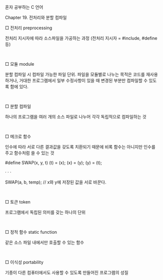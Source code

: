 혼자 공부하는 C 언어

Chapter 19. 전처리와 분할 컴파일

□ 전처리 preprocessing

전처리 지시자에 따라 소스파일을 가공하는 과정 (전처리 지시자 = #include, #define 등)

​

□ 모듈 module

분할 컴파일 시 컴파일 가능한 파일 단위. 파일을 모듈별로 나누는 목적은 코드를 재사용하거나, 거대한 프로그램에서 일부 수정사항이 있을 때 변경된 부분만 컴파일할 수 있도록 함에 있다.

​

□ 분할 컴파일

하나의 프로그램을 여러 개의 소스 파일로 나누어 각각 독립적으로 컴파일하는 것

​

□ 메크로 함수

인수에 따라 서로 다른 결과값을 갖도록 치환되기 때문에 비록 함수는 아니지만 인수를 주고 함수처럼 쓸 수 있는 것

#define SWAP(x, y, t) (t) = (x); (x) = (y); (y) = (t);

· · ·

SWAP(a, b, temp); // x와 y에 저장된 값을 서로 바꾼다.

​

□ 토큰 token

프로그램에서 독립된 의미를 갖는 하나의 단위

​

□ 정적 함수 static function

같은 소스 파일 내에서만 호출할 수 있는 함수

​

□ 이식성 portability

기종이 다른 컴퓨터에서도 사용할 수 있도록 만들어진 프로그램의 성질